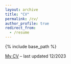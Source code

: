 ```yaml
---
layout: archive
title: "CV"
permalink: /cv/
author_profile: true
redirect_from:
  - /resume
---
```


{% include base_path %}

[My CV](https://ZijianZeng.github.io/images/CV.pdf) – last updated 12/2023
